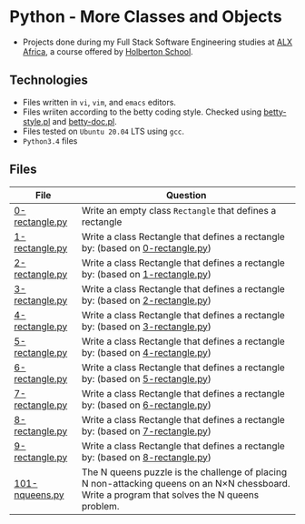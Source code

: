 # Python - More Classes and Objects

- Projects done during my Full Stack Software Engineering studies at [ALX Africa](https://www.alxafrica.com/software-engineering-2022/), a course offered by [Holberton School](https://www.holbertonschool.com/).

## Technologies

- Files written in ```vi```, ```vim```, and ```emacs``` editors. 
- Files wriiten according to the betty coding style. Checked using [betty-style.pl](https://github.com/holbertonschool/Betty/blob/master/betty-style.pl) and [betty-doc.pl](https://github.com/holbertonschool/Betty/blob/master/betty-doc.pl).
- Files tested on ```Ubuntu 20.04``` LTS using ```gcc```.
- ```Python3.4``` files 

## Files

| File   | Question |
|--------|------------|
|[0-rectangle.py](0-rectangle.py)|Write an empty class ```Rectangle``` that defines a rectangle|
|[1-rectangle.py](1-rectangle.py)|Write a class Rectangle that defines a rectangle by: (based on [0-rectangle.py](0-rectangle.py))|
|[2-rectangle.py](2-rectangle.py)|Write a class Rectangle that defines a rectangle by: (based on [1-rectangle.py](1-rectangle.py))|
|[3-rectangle.py](3-rectangle.py)|Write a class Rectangle that defines a rectangle by: (based on [2-rectangle.py](2-rectangle.py))|
|[4-rectangle.py](4-rectangle.py)|Write a class Rectangle that defines a rectangle by: (based on [3-rectangle.py](3-rectangle.py))|
|[5-rectangle.py](5-rectangle.py)|Write a class Rectangle that defines a rectangle by: (based on [4-rectangle.py](4-rectangle.py))|
|[6-rectangle.py](6-rectangle.py)|Write a class Rectangle that defines a rectangle by: (based on [5-rectangle.py](5-rectangle.py))|
|[7-rectangle.py](7-rectangle.py)|Write a class Rectangle that defines a rectangle by: (based on [6-rectangle.py](6-rectangle.py))|
|[8-rectangle.py](8-rectangle.py)|Write a class Rectangle that defines a rectangle by: (based on [7-rectangle.py](7-rectangle.py))|
|[9-rectangle.py](9-rectangle.py)|Write a class Rectangle that defines a rectangle by: (based on [8-rectangle.py](8-rectangle.py))|
|[101-nqueens.py](101-nqueens.py)|The N queens puzzle is the challenge of placing N non-attacking queens on an N×N chessboard. Write a program that solves the N queens problem.|
